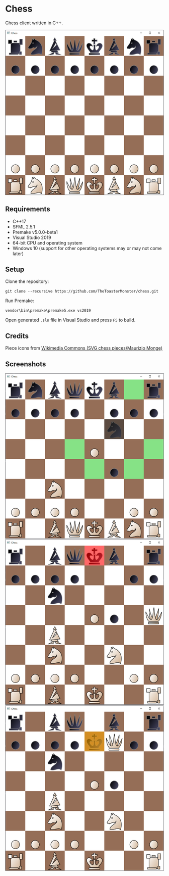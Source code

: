 # Chess

Chess client written in C++.

![](resources/screenshots/starting.png)

## Requirements
- C++17
- SFML 2.5.1
- Premake v5.0.0-beta1
- Visual Studio 2019
- 64-bit CPU and operating system
- Windows 10 (support for other operating systems may or may not come later)

## Setup
Clone the repository:
   ```
   git clone --recursive https://github.com/TheToasterMonster/chess.git
   ```
Run Premake:
   ```
   vendor\bin\premake\premake5.exe vs2019
   ```
Open generated `.sln` file in Visual Studio and press `F5` to build.

## Credits
Piece icons from [Wikimedia Commons (SVG chess pieces/Maurizio Monge)](https://commons.wikimedia.org/wiki/Category:SVG_chess_pieces/Maurizio_Monge)

## Screenshots
![](resources/screenshots/moves.png)\
![](resources/screenshots/check.png)\
![](resources/screenshots/mate.png)